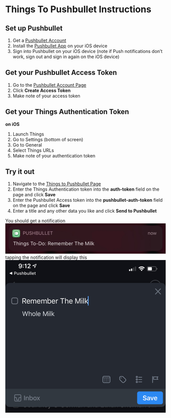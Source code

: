 # Things To Pushbullet Instructions

## Set up Pushbullet
1. Get a  [Pushbullet Account](https://www.pushbullet.com/) 
2. Install the  [Pushbullet App](https://apps.apple.com/us/app/pushbullet/id810352052)  on your iOS device
3. Sign into Pushbullet on your iOS device (note if Push notifications don’t work, sign out and sign in again on the iOS device)

## Get your Pushbullet Access Token
1. Go to the  [Pushbullet Account Page](https://www.pushbullet.com/#settings/account) 
2. Click **Create Access Token**
3. Make note of your access token


## Get your Things Authentication Token
**on iOS**
1. Launch Things
2. Go to Settings (bottom of screen)
3. Go to General
4. Select Things URLs
5. Make note of your authentication token

## Try it out
1. Navigate to the  [Things to Pushbullet Page](https://omarshahine.github.io/things-to-pushbullet/Things-to-Pushbullet.html) 
2. Enter the Things Authentication token into the **auth-token** field on the page and click **Save**
3. Enter the Pushbullet Access token into the **pushbullet-auth-token** field on the page and click **Save**
4. Enter a title and any other data you like and click **Send to Pushbullet**

You should get a notification
![Notification](resources/IMG_0096.jpeg)
tapping the notification will display this
![To-Do](resources/IMG_0097.jpeg)

